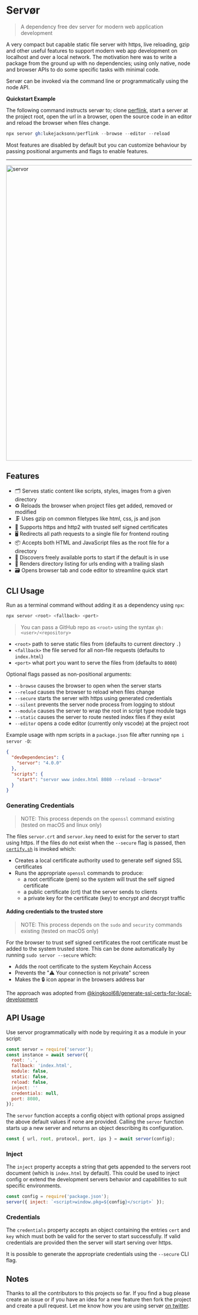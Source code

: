 # Servør

> A dependency free dev server for modern web application development

A very compact but capable static file server with https, live reloading, gzip and other useful features to support modern web app development on localhost and over a local network. The motivation here was to write a package from the ground up with no dependencies; using only native, node and browser APIs to do some specific tasks with minimal code.

Servør can be invoked via the command line or programmatically using the node API.

**Quickstart Example**

The following command instructs servør to; clone [perflink](https://github.com/lukejacksonn/perflink), start a server at the project root, open the url in a browser, open the source code in an editor and reload the browser when files change.

```s
npx servor gh:lukejacksonn/perflink --browse --editor --reload
```

Most features are disabled by default but you can customize behaviour by passing positional arguments and flags to enable features.

<hr>

<img src="https://user-images.githubusercontent.com/1457604/68399629-979e8480-016e-11ea-89b3-0f852a018042.gif" alt="servor" width="800">

## Features

- 🗂 Serves static content like scripts, styles, images from a given directory
- ♻️ Reloads the browser when project files get added, removed or modified
- 🗜 Uses gzip on common filetypes like html, css, js and json
- 🔐 Supports https and http2 with trusted self signed certificates
- 🖥 Redirects all path requests to a single file for frontend routing
- 📦 Accepts both HTML and JavaScript files as the root file for a directory
- 🔎 Discovers freely available ports to start if the default is in use
- 📄 Renders directory listing for urls ending with a trailing slash
- 🗃 Opens browser tab and code editor to streamline quick start

## CLI Usage

Run as a terminal command without adding it as a dependency using `npx`:

```s
npx servor <root> <fallback> <port>
```

> You can pass a GitHub repo as `<root>` using the syntax `gh:<user>/<repository>`

- `<root>` path to serve static files from (defaults to current directory `.`)
- `<fallback>` the file served for all non-file requests (defaults to `index.html`)
- `<port>` what port you want to serve the files from (defaults to `8080`)

Optional flags passed as non-positional arguments:

- `--browse` causes the browser to open when the server starts
- `--reload` causes the browser to reload when files change
- `--secure` starts the server with https using generated credentials
- `--silent` prevents the server node process from logging to stdout
- `--module` causes the server to wrap the root in script type module tags
- `--static` causes the server to route nested index files if they exist
- `--editor` opens a code editor (currently only vscode) at the project root

Example usage with npm scripts in a `package.json` file after running `npm i servor -D`:

```json
{
  "devDependencies": {
    "servor": "4.0.0"
  },
  "scripts": {
    "start": "servor www index.html 8080 --reload --browse"
  }
}
```

### Generating Credentials

> NOTE: This process depends on the `openssl` command existing (tested on macOS and linux only)

The files `servor.crt` and `servor.key` need to exist for the server to start using https. If the files do not exist when the `--secure` flag is passed, then [`certify.sh`](/certify.sh) is invoked which:

- Creates a local certificate authority used to generate self signed SSL certificates
- Runs the appropriate `openssl` commands to produce:
  - a root certificate (pem) so the system will trust the self signed certificate
  - a public certificate (crt) that the server sends to clients
  - a private key for the certificate (key) to encrypt and decrypt traffic

#### Adding credentials to the trusted store

> NOTE: This process depends on the `sudo` and `security` commands existing (tested on macOS only)

For the browser to trust self signed certificates the root certificate must be added to the system trusted store. This can be done automatically by running `sudo servor --secure` which:

- Adds the root certificate to the system Keychain Access
- Prevents the "⚠️ Your connection is not private" screen
- Makes the 🔒 icon appear in the browsers address bar

The approach was adopted from [@kingkool68/generate-ssl-certs-for-local-development](https://github.com/kingkool68/generate-ssl-certs-for-local-development)

## API Usage

Use servor programmatically with node by requiring it as a module in your script:

```js
const servor = require('servor');
const instance = await servor({
  root: '.',
  fallback: 'index.html',
  module: false,
  static: false,
  reload: false,
  inject: ''
  credentials: null,
  port: 8080,
});
```

The `servor` function accepts a config object with optional props assigned the above default values if none are provided. Calling the `servor` function starts up a new server and returns an object describing its configuration.

```js
const { url, root, protocol, port, ips } = await servor(config);
```

### Inject

The `inject` property accepts a string that gets appended to the servers root document (which is `index.html` by default). This could be used to inject config or extend the development servers behavior and capabilities to suit specific environments.

```js
const config = require('package.json');
servor({ inject: `<script>window.pkg=${config}</script>` });
```

### Credentials

The `credentials` property accepts an object containing the entries `cert` and `key` which must both be valid for the server to start successfully. If valid credentials are provided then the server will start serving over https.

It is possible to generate the appropriate credentials using the `--secure` CLI flag.

## Notes

Thanks to all the contributors to this projects so far. If you find a bug please create an issue or if you have an idea for a new feature then fork the project and create a pull request. Let me know how you are using servør [on twitter](https://twitter.com/lukejacksonn).

